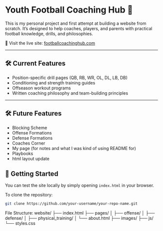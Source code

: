 # Youth Football Coaching Hub 🏈

This is my personal project and first attempt at building a  website from scratch. It’s designed to help coaches, players, and parents with practical football knowledge, drills, and philosophies.

📍 Visit the live site: [footballcoachinghub.com](https://footballcoachinghub.com)

---

## 🛠️ Current Features

- Position-specific drill pages (QB, RB, WR, OL, DL, LB, DB)
- Conditioning and strength training guides
- Offseason workout programs
- Written coaching philosophy and team-building principles

---
## 🛠️ Future Features
- Blocking Scheme
- Offense Formations
- Defense Formations
- Coaches Corner
- My page (for notes and what I was kind of using README for)
- Playbooks
- html layout update

## 🚀 Getting Started

You can test the site locally by simply opening `index.html` in your browser.

To clone the repository:

```bash
git clone https://github.com/your-username/your-repo-name.git
```

File Structure:
website/
├── index.html
├── pages/
│   ├── offense/
│   ├── defense/
│   ├── physical_training/
│   └── about.html
├── images/
├── js/
└── styles.css
```